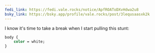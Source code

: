 ```yaml
---
fedi_link: https://fedi.vale.rocks/notice/ApfROAToDXvHdwa2u8
bsky_link: https://bsky.app/profile/vale.rocks/post/3lequsaasxk2k
---
```


I know it's time to take a break when I start pulling this stunt:

```CSS
body {
    color = white;
}
```
